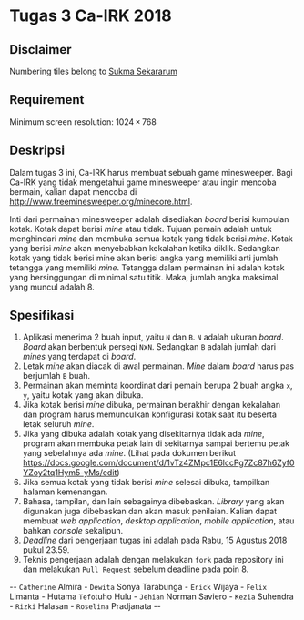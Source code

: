 # Tugas 3 Ca-IRK 2018

## Disclaimer
Numbering tiles belong to [Sukma Sekararum](https://www.instagram.com/sekararums/)

## Requirement
Minimum screen resolution: 1024 × 768

## Deskripsi
Dalam tugas 3 ini, Ca-IRK harus membuat sebuah game minesweeper. Bagi Ca-IRK yang tidak mengetahui game minesweeper atau ingin mencoba bermain, kalian dapat mencoba di http://www.freeminesweeper.org/minecore.html.

Inti dari permainan minesweeper adalah disediakan _board_ berisi kumpulan kotak. Kotak dapat berisi _mine_ atau tidak. Tujuan pemain adalah untuk menghindari _mine_ dan membuka semua kotak yang tidak berisi _mine_. Kotak yang berisi _mine_ akan menyebabkan kekalahan ketika diklik. Sedangkan kotak yang tidak berisi mine akan berisi angka yang memiliki arti jumlah tetangga yang memiliki _mine_. Tetangga dalam permainan ini adalah kotak yang bersinggungan di minimal satu titik. Maka, jumlah angka maksimal yang muncul adalah 8.

## Spesifikasi
1. Aplikasi menerima 2 buah input, yaitu `N` dan `B`. `N` adalah ukuran _board_. _Board_ akan berbentuk persegi `N`x`N`. Sedangkan `B` adalah jumlah dari _mines_ yang terdapat di _board_.
2. Letak _mine_ akan diacak di awal permainan. _Mine_ dalam _board_ harus pas berjumlah `B` buah.
3. Permainan akan meminta koordinat dari pemain berupa 2 buah angka `x`, `y`, yaitu kotak yang akan dibuka.
4. Jika kotak berisi _mine_ dibuka, permainan berakhir dengan kekalahan dan program harus memunculkan konfigurasi kotak saat itu beserta letak seluruh _mine_.
5. Jika yang dibuka adalah kotak yang disekitarnya tidak ada _mine_, program akan membuka petak lain di sekitarnya sampai bertemu petak yang sebelahnya ada _mine_. (Lihat pada dokumen berikut https://docs.google.com/document/d/1vTz4ZMpc1E6lccPg7Zc87h6Zyf0YZoy2tq1Hym5-yMs/edit)
6. Jika semua kotak yang tidak berisi _mine_ selesai dibuka, tampilkan halaman kemenangan.
7. Bahasa, tampilan, dan lain sebagainya dibebaskan. _Library_ yang akan digunakan juga dibebaskan dan akan masuk penilaian. Kalian dapat membuat _web application_, _desktop application_, _mobile application_, atau bahkan _console_ sekalipun.
8. _Deadline_ dari pengerjaan tugas ini adalah pada Rabu, 15 Agustus 2018 pukul 23.59.
9. Teknis pengerjaan adalah dengan melakukan `fork` pada repository ini dan melakukan `Pull Request` sebelum deadline pada poin 8.

-- `Catherine` Almira - `Dewita` Sonya Tarabunga - `Erick` Wijaya - `Felix` Limanta - Hutama `Tefo`tuho Hulu - `Jehian` Norman Saviero - `Kezia` Suhendra - `Rizki` Halasan - `Roselina` Pradjanata --
